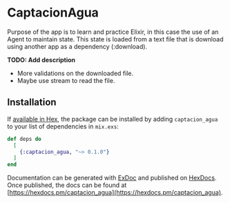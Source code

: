 # CaptacionAgua

Purpose of the app is to learn and practice Elixir, in this case the use of an
Agent to maintain state. This state is loaded from a text file that is download
using another app as a dependency (:download).

**TODO: Add description**

* More validations on the downloaded file.
* Maybe use stream to read the file.

## Installation

If [available in Hex](https://hex.pm/docs/publish), the package can be installed
by adding `captacion_agua` to your list of dependencies in `mix.exs`:

```elixir
def deps do
  [
    {:captacion_agua, "~> 0.1.0"}
  ]
end
```

Documentation can be generated with [ExDoc](https://github.com/elixir-lang/ex_doc)
and published on [HexDocs](https://hexdocs.pm). Once published, the docs can
be found at [https://hexdocs.pm/captacion_agua](https://hexdocs.pm/captacion_agua).

